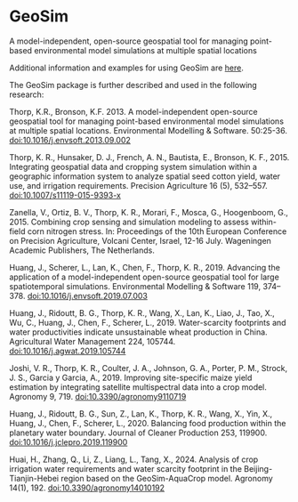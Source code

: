 # GeoSim
A model-independent, open-source geospatial tool for managing point-based environmental model simulations at multiple spatial locations

Additional information and examples for using GeoSim are [here](https://github.com/kthorp/GeoSim/tree/main/Geospatial_Simulation_README.pdf).

The GeoSim package is further described and used in the following research:

Thorp, K.R., Bronson, K.F. 2013. A model-independent open-source geospatial tool for managing point-based environmental model simulations at multiple spatial locations. Environmental Modelling & Software. 50:25-36. [doi:10.1016/j.envsoft.2013.09.002](https://doi.org/10.1016/j.envsoft.2013.09.002)

Thorp, K. R., Hunsaker, D. J., French, A. N., Bautista, E., Bronson, K. F., 2015. Integrating geospatial data and cropping system simulation within a geographic information system to analyze spatial seed cotton yield, water use, and irrigation requirements. Precision Agriculture 16 (5), 532–557. [doi:10.1007/s11119-015-9393-x](https://doi.org/10.1007/s11119-015-9393-x)

Zanella, V., Ortiz, B. V., Thorp, K. R., Morari, F., Mosca, G., Hoogenboom, G., 2015. Combining crop sensing and simulation modeling to assess within-field corn nitrogen stress. In: Proceedings of the 10th European Conference on Precision Agriculture, Volcani Center, Israel, 12-16 July. Wageningen Academic Publishers, The Netherlands.

Huang, J., Scherer, L., Lan, K., Chen, F., Thorp, K. R., 2019. Advancing the application of a model-independent open-source geospatial tool for large spatiotemporal simulations. Environmental Modelling & Software 119, 374–378. [doi:10.1016/j.envsoft.2019.07.003](https://doi.org/10.1016/j.envsoft.2019.07.003)

Huang, J., Ridoutt, B. G., Thorp, K. R., Wang, X., Lan, K., Liao, J., Tao, X., Wu, C., Huang, J., Chen, F., Scherer, L., 2019. Water-scarcity footprints and water productivities indicate unsustainable wheat production in China. Agricultural Water Management 224, 105744. [doi:10.1016/j.agwat.2019.105744](https://doi.org/10.1016/j.agwat.2019.105744)

Joshi, V. R., Thorp, K. R., Coulter, J. A., Johnson, G. A., Porter, P. M., Strock, J. S., Garcia y Garcia, A., 2019. Improving site-specific maize yield estimation by integrating satellite multispectral data into a crop model. Agronomy 9, 719. [doi:10.3390/agronomy9110719](https://doi.org/10.3390/agronomy9110719)

Huang, J., Ridoutt, B. G., Sun, Z., Lan, K., Thorp, K. R., Wang, X., Yin, X., Huang, J., Chen, F., Scherer, L., 2020. Balancing food production within the planetary water boundary. Journal of Cleaner Production 253, 119900. [doi:10.1016/j.jclepro.2019.119900](https://doi.org/10.1016/j.jclepro.2019.119900)

Huai, H., Zhang, Q., Li, Z., Liang, L., Tang, X., 2024. Analysis of crop irrigation water requirements and water scarcity footprint in the Beijing-Tianjin-Hebei region based on the GeoSim-AquaCrop model. Agronomy 14(1), 192. [doi:10.3390/agronomy14010192](https://doi.org/10.3390/agronomy14010192)
